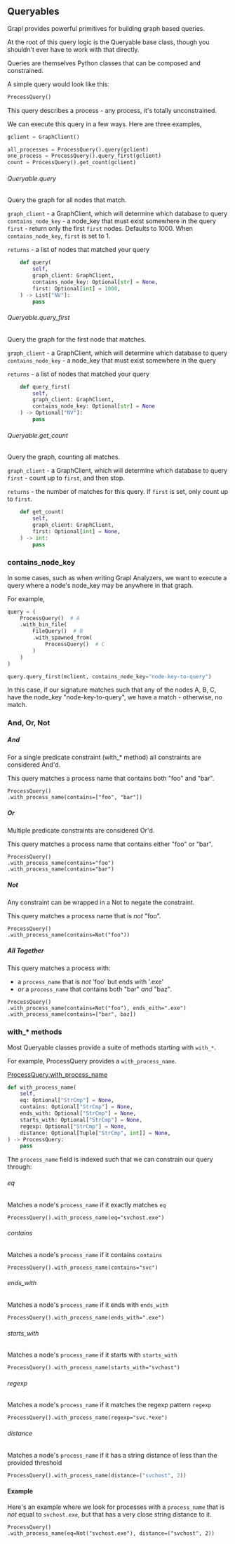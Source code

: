 ## Queryables

Grapl provides powerful primitives for building graph based queries.

At the root of this query logic is the Queryable base class, though you
shouldn't ever have to work with that directly.

Queries are themselves Python classes that can be composed and constrained.

A simple query would look like this:

```python
ProcessQuery()
```

This query describes a process - any process, it's totally unconstrained.

We can execute this query in a few ways. Here are three examples,

```python
gclient = GraphClient()

all_processes = ProcessQuery().query(gclient)
one_process = ProcessQuery().query_first(gclient)
count = ProcessQuery().get_count(gclient)
```

###### Queryable.query

Query the graph for all nodes that match.

`graph_client` - a GraphClient, which will determine which database to query
`contains_node_key` - a node_key that must exist somewhere in the query
`first` - return only the first `first` nodes. Defaults to 1000. When
`contains_node_key`, `first` is set to 1.

`returns` - a list of nodes that matched your query

```python
    def query(
        self,
        graph_client: GraphClient,
        contains_node_key: Optional[str] = None,
        first: Optional[int] = 1000,
    ) -> List["NV"]:
        pass
```

###### Queryable.query_first

Query the graph for the first node that matches.

`graph_client` - a GraphClient, which will determine which database to query
`contains_node_key` - a node_key that must exist somewhere in the query

`returns` - a list of nodes that matched your query

```python
    def query_first(
        self,
        graph_client: GraphClient,
        contains_node_key: Optional[str] = None
    ) -> Optional["NV"]:
        pass
```

###### Queryable.get_count

Query the graph, counting all matches.

`graph_client` - a GraphClient, which will determine which database to query
`first` - count up to `first`, and then stop.

`returns` - the number of matches for this query. If `first` is set, only count
up to `first`.

```python
    def get_count(
        self,
        graph_client: GraphClient,
        first: Optional[int] = None,
    ) -> int:
        pass
```

### contains_node_key

In some cases, such as when writing Grapl Analyzers, we want to execute a query
where a node's node_key may be anywhere in that graph.

For example,

```python
query = (
    ProcessQuery()  # A
    .with_bin_file(
        FileQuery()  # B
        .with_spawned_from(
            ProcessQuery()  # C
        )
    )
)

query.query_first(mclient, contains_node_key="node-key-to-query")

```

In this case, if our signature matches such that any of the nodes A, B, C, have
the node_key "node-key-to-query", we have a match - otherwise, no match.

### And, Or, Not

##### And

For a single predicate constraint (with\_\* method) all constraints are
considered And'd.

This query matches a process name that contains both "foo" and "bar".

```python3
ProcessQuery()
.with_process_name(contains=["foo", "bar"])
```

##### Or

Multiple predicate constraints are considered Or'd.

This query matches a process name that contains either "foo" or "bar".

```python3
ProcessQuery()
.with_process_name(contains="foo")
.with_process_name(contains="bar")
```

##### Not

Any constraint can be wrapped in a Not to negate the constraint.

This query matches a process name that is _not_ "foo".

```python3
ProcessQuery()
.with_process_name(contains=Not("foo"))
```

##### All Together

This query matches a process with:

- a `process_name` that is _not_ 'foo' but ends with '.exe'
- _or_ a `process_name` that contains both "bar" _and_ "baz".

```python3
ProcessQuery()
.with_process_name(contains=Not("foo"), ends_eith=".exe")
.with_process_name(contains=["bar", baz])
```

### with\_\* methods

Most Queryable classes provide a suite of methods starting with `with_*`.

For example, ProcessQuery provides a `with_process_name`.

[ProcessQuery.with_process_name](/nodes/process_node/#ProcessQuery)

```python
def with_process_name(
    self,
    eq: Optional["StrCmp"] = None,
    contains: Optional["StrCmp"] = None,
    ends_with: Optional["StrCmp"] = None,
    starts_with: Optional["StrCmp"] = None,
    regexp: Optional["StrCmp"] = None,
    distance: Optional[Tuple["StrCmp", int]] = None,
) -> ProcessQuery:
    pass
```

The `process_name` field is indexed such that we can constrain our query
through:

###### eq

Matches a node's `process_name` if it exactly matches `eq`

```python3
ProcessQuery().with_process_name(eq="svchost.exe")
```

###### contains

Matches a node's `process_name` if it contains `contains`

```python3
ProcessQuery().with_process_name(contains="svc")
```

###### ends_with

Matches a node's `process_name` if it ends with `ends_with`

```python3
ProcessQuery().with_process_name(ends_with=".exe")
```

###### starts_with

Matches a node's `process_name` if it starts with `starts_with`

```python3
ProcessQuery().with_process_name(starts_with="svchost")
```

###### regexp

Matches a node's `process_name` if it matches the regexp pattern `regexp`

```python3
ProcessQuery().with_process_name(regexp="svc.*exe")
```

###### distance

Matches a node's `process_name` if it has a string distance of less than the
provided threshold

```python
ProcessQuery().with_process_name(distance=("svchost", 2))
```

#### Example

Here's an example where we look for processes with a `process_name` that is
_not_ equal to `svchost.exe`, but that has a very close string distance to it.

```python3
ProcessQuery()
.with_process_name(eq=Not("svchost.exe"), distance=("svchost", 2))
```
